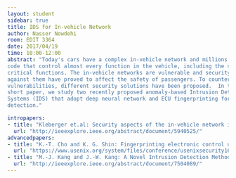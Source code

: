```yaml
---
layout: student
sidebar: true
title: IDS for In-vehicle Network
author: Nasser Nowdehi
room: EDIT 3364
date: 2017/04/19
time: 10:00-12:00
abstract: "Today's cars have a complex in-vehicle network and millions lines of
code that control almost every function in the vehicle, including the safety
critical functions. The in-vehicle networks are vulnerable and security threats
against them have proved to affect the safety of passengers. To counter these
vulnerabilities, different security solutions have been proposed.  In this
short paper, we study two recently proposed anomaly-based Intrusion Detection
Systems (IDS) that adopt deep neural network and ECU fingerprinting for attack
detection."

intropapers:
- title: "Kleberger et.al: Security aspects of the in-vehicle network in the connected car (IV 2011)"
  url: "http://ieeexplore.ieee.org/abstract/document/5940525/"
advancedpapers:
- title: "K.-T. Cho and K. G. Shin: Fingerprinting electronic control units for vehicle intrusion detection (USENIX Security 16)"
  url: "https://www.usenix.org/system/files/conference/usenixsecurity16/sec16_paper_cho.pdf"
- title: "M.-J. Kang and J.-W. Kang: A Novel Intrusion Detection Method Using Deep Neural Network for In-Vehicle Network Security (VTC 2016)"
  url: "http://ieeexplore.ieee.org/abstract/document/7504089/"
---
```


